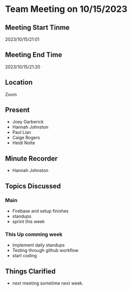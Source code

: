 # Team Meeting on 10/15/2023
## Meeting Start Tinme
2023/10/15/21:01
## Meeting End Time
2023/10/15/21:20
## Location
Zoom
## Present
- Joey Garberick
- Hannah Johnston
- Paul Lian
- Caige Rogers
- Heidi Nolte
## Minute Recorder
- Hannah Johnston
  
## Topics Discussed 
### Main
- Firebase and setup finishes
- standups
- sprint this week

### This Up comming week
- Implement daily standups
- Testing through github workflow
- start coding

## Things Clarified
- next meeting sometime next week.




